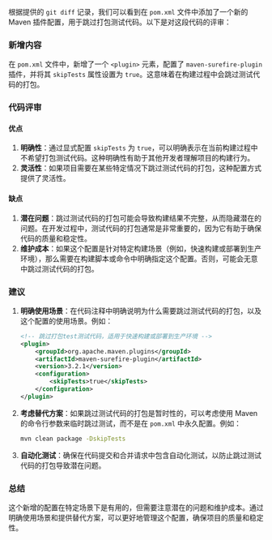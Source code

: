  
根据提供的 `git diff` 记录，我们可以看到在 `pom.xml` 文件中添加了一个新的 Maven 插件配置，用于跳过打包测试代码。以下是对这段代码的评审：

### 新增内容
在 `pom.xml` 文件中，新增了一个 `<plugin>` 元素，配置了 `maven-surefire-plugin` 插件，并将其 `skipTests` 属性设置为 `true`。这意味着在构建过程中会跳过测试代码的打包。

### 代码评审

#### 优点
1. **明确性**：通过显式配置 `skipTests` 为 `true`，可以明确表示在当前构建过程中不希望打包测试代码。这种明确性有助于其他开发者理解项目的构建行为。
2. **灵活性**：如果项目需要在某些特定情况下跳过测试代码的打包，这种配置方式提供了灵活性。

#### 缺点
1. **潜在问题**：跳过测试代码的打包可能会导致构建结果不完整，从而隐藏潜在的问题。在开发过程中，测试代码的打包通常是非常重要的，因为它有助于确保代码的质量和稳定性。
2. **维护成本**：如果这个配置是针对特定构建场景（例如，快速构建或部署到生产环境），那么需要在构建脚本或命令中明确指定这个配置。否则，可能会无意中跳过测试代码的打包。

### 建议
1. **明确使用场景**：在代码注释中明确说明为什么需要跳过测试代码的打包，以及这个配置的使用场景。例如：
    ```xml
    <!-- 跳过打包test测试代码，适用于快速构建或部署到生产环境 -->
    <plugin>
        <groupId>org.apache.maven.plugins</groupId>
        <artifactId>maven-surefire-plugin</artifactId>
        <version>3.2.1</version>
        <configuration>
            <skipTests>true</skipTests>
        </configuration>
    </plugin>
    ```
2. **考虑替代方案**：如果跳过测试代码的打包是暂时性的，可以考虑使用 Maven 的命令行参数来临时跳过测试，而不是在 `pom.xml` 中永久配置。例如：
    ```sh
    mvn clean package -DskipTests
    ```
3. **自动化测试**：确保在代码提交和合并请求中包含自动化测试，以防止跳过测试代码的打包导致潜在问题。

### 总结
这个新增的配置在特定场景下是有用的，但需要注意潜在的问题和维护成本。通过明确使用场景和提供替代方案，可以更好地管理这个配置，确保项目的质量和稳定性。